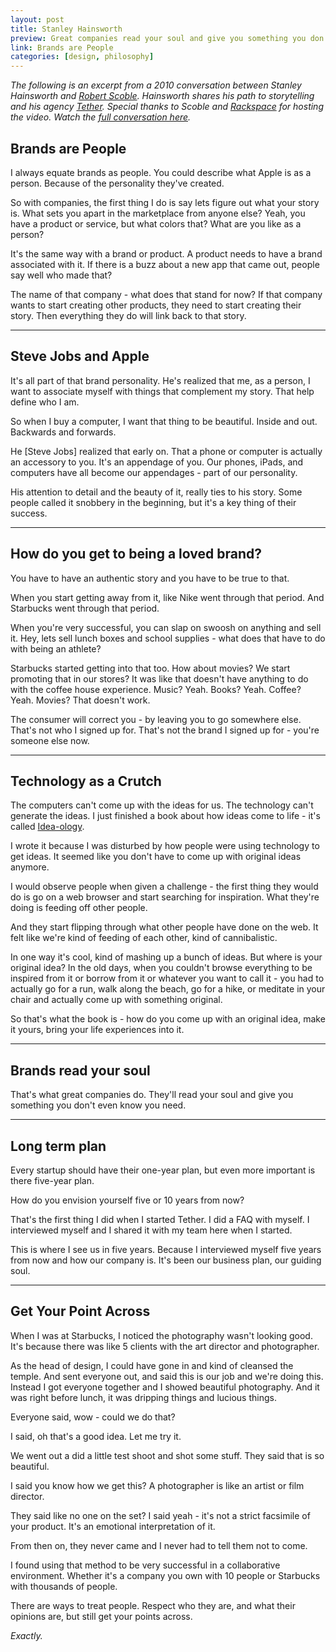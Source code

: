 ```yaml
---
layout: post
title: Stanley Hainsworth
preview: Great companies read your soul and give you something you don't even know you need.
link: Brands are People 
categories: [design, philosophy]   
---
```


*The following is an excerpt from a 2010 conversation between Stanley Hainsworth and [Robert Scoble](https://twitter.com/Scobleizer). Hainsworth shares his path to storytelling and his agency [Tether](http://tether.com/). Special thanks to Scoble and [Rackspace](https://www.youtube.com/user/building43) for hosting the video. Watch the [full conversation here](https://www.youtube.com/watch?v=ejSSLzaJplw).* 


## Brands are People 

I always equate brands as people. You could describe what Apple is as a person. Because of the personality they've created. 

So with companies, the first thing I do is say lets figure out what your story is. What sets you apart in the marketplace from anyone else? Yeah, you have a product or service, but what colors that? What are you like as a person? 

It's the same way with a brand or product. A product needs to have a brand associated with it. If there is a buzz about a new app that came out, people say well who made that? 

The name of that company - what does that stand for now? If that company wants to start creating other products, they need to start creating their story. Then everything they do will link back to that story. 

* * *

## Steve Jobs and Apple 

It's all part of that brand personality. He's realized that me, as a person, I want to associate myself with things that complement my story. That help define who I am. 

So when I buy a computer, I want that thing to be beautiful. Inside and out. Backwards and forwards. 

He [Steve Jobs] realized that early on. That a phone or computer is actually an accessory to you. It's an appendage of you. Our phones, iPads, and computers have all become our appendages - part of our personality. 

His attention to detail and the beauty of it, really ties to his story. Some people called it snobbery in the beginning, but it's a key thing of their success. 

* * *

## How do you get to being a loved brand? 

You have to have an authentic story and you have to be true to that. 

When you start getting away from it, like Nike went through that period. And Starbucks went through that period. 

When you're very successful, you can slap on swoosh on anything and sell it. Hey, lets sell lunch boxes and school supplies - what does that have to do with being an athlete? 

Starbucks started getting into that too. How about movies? We start promoting that in our stores? It was like that doesn't have anything to do with the coffee house experience. Music? Yeah. Books? Yeah. Coffee? Yeah. Movies? That doesn't work. 

The consumer will correct you - by leaving you to go somewhere else. That's not who I signed up for. That's not the brand I signed up for - you're someone else now. 
 
* * * 

## Technology as a Crutch

The computers can't come up with the ideas for us. The technology can't generate the ideas. I just finished a book about how ideas come to life - it's called [Idea-ology](http://www.amazon.com/Idea-ology-Designers-Journey-Turning-Inspired/dp/1592535976). 

I wrote it because I was disturbed by how people were using technology to get ideas. It seemed like you don't have to come up with original ideas anymore. 

I would observe people when given a challenge - the first thing they would do is go on a web browser and start searching for inspiration. What they're doing is feeding off other people. 

And they start flipping through what other people have done on the web. It felt like we're kind of feeding of each other, kind of cannibalistic. 

In one way it's cool, kind of mashing up a bunch of ideas. But where is your original idea? In the old days, when you couldn't browse everything to be inspired from it or borrow from it or whatever you want to call it - you had to actually go for a run, walk along the beach, go for a hike, or meditate in your chair and actually come up with something original. 

So that's what the book is - how do you come up with an original idea, make it yours, bring your life experiences into it. 

* * * 

## Brands read your soul 

That's what great companies do. They'll read your soul and give you something you don't even know you need. 

* * * 

## Long term plan

Every startup should have their one-year plan, but even more important is there five-year plan. 

How do you envision yourself five or 10 years from now? 

That's the first thing I did when I started Tether. I did a FAQ with myself. I interviewed myself and I shared it with my team here when I started. 

This is where I see us in five years. Because I interviewed myself five years from now and how our company is. It's been our business plan, our guiding soul. 

* * * 

## Get Your Point Across

When I was at Starbucks, I noticed the photography wasn't looking good. It's because there was like 5 clients with the art director and photographer. 

As the head of design, I could have gone in and kind of cleansed the temple. And sent everyone out, and said this is our job and we're doing this. Instead I got everyone together and I showed beautiful photography. And it was right before lunch, it was dripping things and lucious things. 

Everyone said, wow - could we do that? 

I said, oh that's a good idea. Let me try it. 

We went out a did a little test shoot and shot some stuff. 
They said that is so beautiful. 

I said you know how we get this? A photographer is like an artist or film director. 

They said like no one on the set? I said yeah - it's not a strict facsimile of your product. It's an emotional interpretation of it. 

From then on, they never came and I never had to tell them not to come. 

I found using that method to be very successful in a collaborative environment. Whether it's a company you own with 10 people or Starbucks with thousands of people. 

There are ways to treat people. Respect who they are, and what their opinions are, but still get your points across.

*Exactly.*



